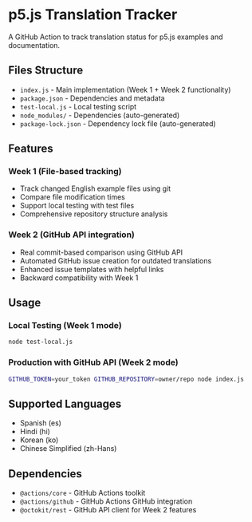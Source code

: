# p5.js Translation Tracker

A GitHub Action to track translation status for p5.js examples and documentation.

## Files Structure

- `index.js` - Main implementation (Week 1 + Week 2 functionality)
- `package.json` - Dependencies and metadata
- `test-local.js` - Local testing script
- `node_modules/` - Dependencies (auto-generated)
- `package-lock.json` - Dependency lock file (auto-generated)

## Features

### Week 1 (File-based tracking)
- Track changed English example files using git
- Compare file modification times
- Support local testing with test files
- Comprehensive repository structure analysis

### Week 2 (GitHub API integration)
- Real commit-based comparison using GitHub API
- Automated GitHub issue creation for outdated translations
- Enhanced issue templates with helpful links
- Backward compatibility with Week 1

## Usage

### Local Testing (Week 1 mode)
```bash
node test-local.js
```

### Production with GitHub API (Week 2 mode)
```bash
GITHUB_TOKEN=your_token GITHUB_REPOSITORY=owner/repo node index.js
```

## Supported Languages
- Spanish (es)
- Hindi (hi) 
- Korean (ko)
- Chinese Simplified (zh-Hans)

## Dependencies
- `@actions/core` - GitHub Actions toolkit
- `@actions/github` - GitHub Actions GitHub integration
- `@octokit/rest` - GitHub API client for Week 2 features 